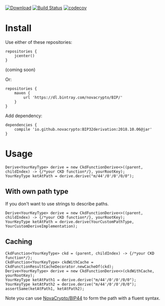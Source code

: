 [![Download](https://api.bintray.com/packages/novacrypto/BIP/BIP32derivation/images/download.svg)](https://bintray.com/novacrypto/BIP/BIP32derivation/_latestVersion) [![Build Status](https://travis-ci.org/NovaCrypto/BIP32Derivation.svg?branch=master)](https://travis-ci.org/NovaCrypto/BIP32Derivation) [![codecov](https://codecov.io/gh/NovaCrypto/BIP32derivation/branch/master/graph/badge.svg)](https://codecov.io/gh/NovaCrypto/BIP32derivation)

# Install

Use either of these repositories:

```
repositories {
    jcenter()
}
```
(coming soon)

Or:

```
repositories {
    maven {
        url 'https://dl.bintray.com/novacrypto/BIP/'
    }
}
```

Add dependency:

```
dependencies {
    compile 'io.github.novacrypto:BIP32derivation:2018.10.06@jar'
}

```

# Usage

```
Derive<YourKeyType> derive = new CkdFunctionDerive<>((parent, childIndex) -> {/*your CKD function*/}, yourRootKey);
YourKeyType ketAtPath = derive.derive("m/44'/0'/0'/0/0");
```

## With own path type

If you don't want to use strings to describe paths.

```
Derive<YourKeyType> derive = new CkdFunctionDerive<>((parent, childIndex) -> {/*your CKD function*/}, yourRootKey);
YourKeyType ketAtPath = derive.derive(YourCustomPathType, YourCustomDeriveImplementation);
```

## Caching

```
CkdFunction<YourKeyType> ckd = (parent, childIndex) -> {/*your CKD function*/};
CkdFunction<YourKeyType> ckdWithCache = CkdFunctionResultCacheDecorator.newCacheOf(ckd);
Derive<YourKeyType> derive = new CkdFunctionDerive<>(ckdWithCache, yourRootKey);
YourKeyType ketAtPath1 = derive.derive("m/44'/0'/0'/0/0");
YourKeyType ketAtPath2 = derive.derive("m/44'/0'/0'/0/0");
assertSame(ketAtPath1, ketAtPath2);
```

Note you can use [NovaCrypto/BIP44](https://github.com/NovaCrypto/BIP44) to form the path with a fluent syntax.
